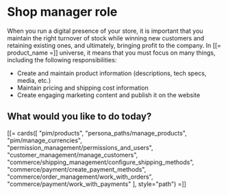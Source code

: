 # Shop manager role

When you run a digital presence of your store, it is important that you maintain the 
right turnover of stock while winning new customers and retaining existing ones, 
and ultimately, bringing profit to the company. 
In [[= product_name =]] universe, it means that you must focus on many things, 
including the following responsibilities:

- Create and maintain product information (descriptions, tech specs, media, etc.)
- Maintain pricing and shipping cost information
- Create engaging marketing content and publish it on the website

## What would you like to do today?

[[= cards([
    "pim/products",
    "persona_paths/manage_products",
    "pim/manage_currencies",
    "permission_management/permissions_and_users",
    "customer_management/manage_customers",
    "commerce/shipping_management/configure_shipping_methods",
    "commerce/payment/create_payment_methods",
    "commerce/order_management/work_with_orders",
    "commerce/payment/work_with_payments"
], style="path") =]]
